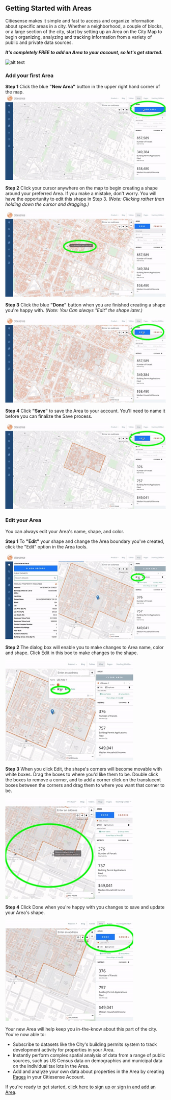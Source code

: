 ## Getting Started with Areas
Citiesense makes it simple and fast to access and organize information about specific areas in a city. Whether a neighborhood, a couple of blocks, or a large section of the city, start by setting up an Area on the City Map to begin organizing, analyzing and tracking information from a variety of public and private data sources. 
 
*__It's completely FREE to add an Area to your account, so let's get started.__*
 
 


![alt text](https://github.com/citiesense/docs/blob/master/images/ezgif.com-video-to-gif%20(11).gif?raw=true "Add your first Area")


### Add your first Area


__Step 1__
Click the blue __"New Area"__ button in the upper right hand corner of the map. 
![alt text](https://github.com/citiesense/docs/blob/master/images/step%201%20-%20New%20Area.jpg?raw=true "New Area")


__Step 2__
Click your cursor anywhere on the map to begin creating a shape around your preferred Area. If you make a mistake, don't worry. You will have the opportunity to edit this shape in Step 3. _(Note: Clicking rather than holding down the cursor and dragging.)_

![alt text](https://github.com/citiesense/docs/blob/master/images/step%202%20-%20New%20Area.jpg?raw=true "click, don't drag")
 
 
__Step 3__
Click the blue __"Done"__ button when you are finished creating a shape you're happy with. _(Note: You Can always "Edit" the shape later.)_ 
 
![alt text](https://github.com/citiesense/docs/blob/master/images/step%203%20-%20New%20Area.jpg?raw=true "Done button")

__Step 4__
Click __"Save"__ to save the Area to your account. You'll need to name it before you can finalize the Save process.  


![alt text](https://github.com/citiesense/docs/blob/master/images/step%204%20-%20New%20Area.jpg?raw=true "Save Process")



### Edit your Area
You can always edit your Area's name, shape, and color. 

__Step 1__
To __"Edit"__ your shape and change the Area boundary you've created, click the "Edit" option in the Area tools.  

![alt text](https://github.com/citiesense/docs/blob/master/images/step%200%20-%20Edit%20Area.jpg?raw=true "Open the Editor")

__Step 2__
The dialog box will enable you to make changes to Area name, color and shape. Click Edit in this box to make changes to the shape.

![alt text](https://github.com/citiesense/docs/blob/master/images/step%201%20-%20Edit%20Area.png?raw=true "Edit the Shape")

__Step 3__
When you click Edit, the shape's corners will become movable with white boxes. Drag the boxes to where you'd like them to be. Double click the boxes to remove a corner, and to add a corner click on the translucent boxes between the corners and drag them to where you want that corner to be. 

![alt text](https://github.com/citiesense/docs/blob/master/images/step%202%20-%20Edit%20Area.png?raw=true "Use the white boxes to edit the shape.")

__Step 4__
Click Done when you're happy with you changes to save and update your Area's shape.

![alt text](https://github.com/citiesense/docs/blob/master/images/step%203%20-%20Edit%20Area.png?raw=true "Click Done to update your shape.")


 
Your new Area will help keep you in-the-know about this part of the city. You're now able to:

- Subscribe to datasets like the City's building permits system to track development activity for properties in your Area.  
- Instantly perform complex spatial analysis of data from a range of public sources, such as US Census data on demographics and municipal data on the individual tax lots in the Area. 
- Add and analyze your own data about properties in the Area by creating [Pages](https://www.citiesense.com/docs/pages/03-Pages.md) in your Citiesense Account. 

If you're ready to get started, [click here to sign up or sign in and add an Area](https://www.citiesense.com/sign_in). 

